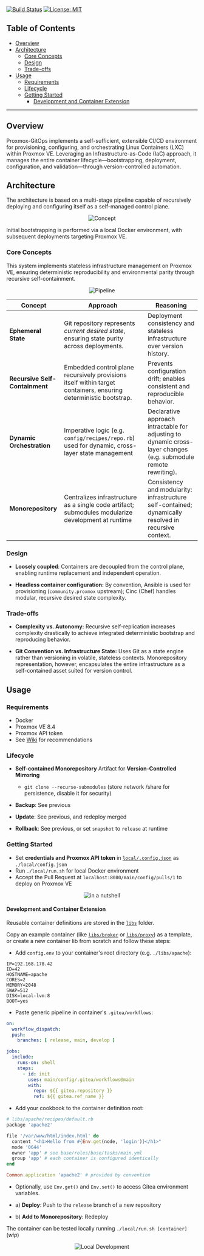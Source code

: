 [![Build Status](https://github.com/stevius10/Proxmox-GitOps/actions/workflows/build.yml/badge.svg?branch=main)](https://github.com/stevius10/Proxmox-GitOps/actions/workflows/build.yml)
[![License: MIT](https://img.shields.io/badge/License-MIT-yellow.svg)](https://opensource.org/licenses/MIT)

## Table of Contents
- [Overview](#overview)
- [Architecture](#architecture)
  - [Core Concepts](#core-concepts)
  - [Design](#design)
  - [Trade-offs](#trade-offs)
- [Usage](#usage)
  - [Requirements](#requirements)
  - [Lifecycle](#lifecycle)
  - [Getting Started](#getting-started)
    - [Development and Container Extension](#development-and-container-extension)

---

## Overview

Proxmox-GitOps implements a self-sufficient, extensible CI/CD environment for provisioning, configuring, and orchestrating Linux Containers (LXC) within Proxmox VE. Leveraging an Infrastructure-as-Code (IaC) approach, it manages the entire container lifecycle—bootstrapping, deployment, configuration, and validation—through version-controlled automation.

## Architecture

The architecture is based on a multi-stage pipeline capable of recursively deploying and configuring itself as a self-managed control plane. 

<p align="center">
  <img src="./docs/concept.svg" alt="Concept"/>
</p>

Initial bootstrapping is performed via a local Docker environment, with subsequent deployments targeting Proxmox VE.  

### Core Concepts 

This system implements stateless infrastructure management on Proxmox VE, ensuring deterministic reproducibility and environmental parity through recursive self-containment.

<p align="center">
  <img src="./docs/recursion.png" alt="Pipeline"/>
</p>

| Concept | Approach | Reasoning |
|---------|----------|-----------|
| **Ephemeral State** | Git repository represents *current desired state*, ensuring state purity across deployments.| Deployment consistency and stateless infrastructure over version history. |
| **Recursive Self-Containment** | Embedded control plane recursively provisions itself within target containers, ensuring deterministic bootstrap.| Prevents configuration drift; enables consistent and reproducible behavior. |
| **Dynamic Orchestration** | Imperative logic (e.g. `config/recipes/repo.rb`) used for dynamic, cross-layer state management| Declarative approach intractable for adjusting to dynamic cross-layer changes (e.g. submodule remote rewriting). |
| **Monorepository** | Centralizes infrastructure as a single code artifact; submodules modularize development at runtime | Consistency and modularity: infrastructure self-contained; dynamically resolved in recursive context. |

### Design

- **Loosely coupled**: Containers are decoupled from the control plane, enabling runtime replacement and independent operation. 

- **Headless container configuration:** By convention, Ansible is used for provisioning (`community.proxmox` upstream); Cinc (Chef) handles modular, recursive desired state complexity. 

### Trade-offs

- **Complexity vs. Autonomy:** Recursive self-replication increases complexity drastically to achieve integrated deterministic bootstrap and reproducing behavior.

- **Git Convention vs. Infrastructure State:** Uses Git as a state engine rather than versioning in volatile, stateless contexts. Monorepository representation, however, encapsulates the entire infrastructure as a self-contained asset suited for version control.

## Usage

### Requirements

- Docker
- Proxmox VE 8.4
- Proxmox API token
- See [Wiki](https://github.com/stevius10/Proxmox-GitOps/wiki) for recommendations

### Lifecycle

- **Self-contained Monorepository** Artifact for **Version-Controlled Mirroring**
  - `git clone --recurse-submodules` (store network /share for persistence, disable it for security)

- **Backup**: See previous

- **Update**: See previous, and redeploy merged

- **Rollback**: See previous, or set `snapshot` to `release` at runtime

### Getting Started

- Set **credentials and Proxmox API token** in [`local/.config.json`](local/.config.json) as `./local/config.json`
- Run `./local/run.sh` for local Docker environment
- Accept the Pull Request at `localhost:8080/main/config/pulls/1` to deploy on Proxmox VE

<p align="center">
  <img src="./docs/nutshell.png" alt="in a nutshell"/>
</p>

#### Development and Container Extension

Reusable container definitions are stored in the [`libs`](libs) folder. 

Copy an example container (like [`libs/broker`](libs/broker) or [`libs/proxy`](libs/proxy)) as a template, or create a new container lib from scratch and follow these steps:

- Add `config.env` to your container's root directory (e.g. `./libs/apache`):
```dotenv
IP=192.168.178.42
ID=42
HOSTNAME=apache
CORES=2
MEMORY=2048
SWAP=512
DISK=local-lvm:8
BOOT=yes
```

- Paste generic pipeline in container's `.gitea/workflows`:
```yaml
on:
  workflow_dispatch:
  push:
    branches: [ release, main, develop ]

jobs:
  include:
    runs-on: shell
    steps:
      - id: init
        uses: main/config/.gitea/workflows@main
        with:
          repo: ${{ gitea.repository }}
          ref: ${{ gitea.ref_name }}
```

- Add your cookbook to the container definition root:
```ruby
# libs/apache/recipes/default.rb
package 'apache2'

file '/var/www/html/index.html' do
  content "<h1>Hello from #{Env.get(node, 'login')}</h1>"
  mode '0644'
  owner 'app' # see base/roles/base/tasks/main.yml
  group 'app' # each container is configured identically 
end

Common.application 'apache2' # provided by convention
```

- Optionally, use `Env.get()` and `Env.set()` to access Gitea environment variables.

- a) **Deploy**: Push to the `release` branch of a new repository

- b) **Add to Monorepository**: Redeploy

The container can be tested locally running `./local/run.sh [container]` (_wip_)

<p align="center">
  <img src="./docs/development.png" alt="Local Development"/>
</p>
